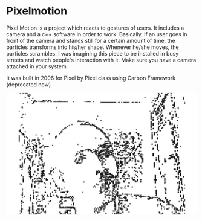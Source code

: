 Pixelmotion
===========

Pixel Motion is a project which reacts to gestures of users. It includes a
camera and a c++ software in order to work. Basically, if an user goes in
front of the camera and stands still for a certain amount of time, the particles
transforms into his/her shape. Whenever he/she moves, the particles scrambles. I
was imagining this piece to be installed in busy streets and watch people's
interaction with it. Make sure you have a camera attached in your system.

It was built in 2006 for Pixel by Pixel class using Carbon Framework (deprecated
now)

![screenshot](pixelmotion.jpg)
